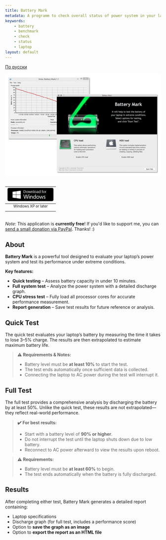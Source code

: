 ```yaml
---
title: Battery Mark
metadata: A programm to check overall status of power system in your laptop
keywords:
    - battery
    - benchmark
    - check
    - status
    - laptop
layout: default
---
```

[По русски](/bmark/ru)  

<center><img src="/images/bmark/screen.png" style="max-width:100%" /></center><br />

<div style="text-align:right">
    <table style="display:inline-block">
        <thead>
            <tr>
                <th style="text-align:center"><a style="transition:none;border:none!important;" target="_blank" href="/files/bmark/bmark-1.1.int.win32.zip"><img src="/images/buttons/windows_en.png" alt="Download for Windows" title="Download for Windows"></a></th>
                <!-- <th></th>
                <th style="text-align:center"><a target="_blank" href="https://itunes.apple.com/us/app/battery-mark/id1022826698"><img src="/images/buttons/appstore_en.png" alt="Download for Mac" title="Download for Mac"></a></th> -->
            </tr>
        </thead>
        <tbody>
            <tr>
                <td style="text-align:center"><sup>Windows XP or later</sup></td>
                <!-- <td>&nbsp;&nbsp;&nbsp;&nbsp;&nbsp;</td>
                <td style="text-align:center"><sup>OS X 10.7 or later</sup></td> -->
            </tr>
        </tbody>
    </table>
</div>

_Note_: This application is **currently free**! If you'd like to support me, you can [send&nbsp;a&nbsp;small&nbsp;donation via PayPal](https://www.paypal.me/chermenin). Thanks! :)

## About

**Battery Mark** is a powerful tool designed to evaluate your laptop’s power system and test its performance under extreme conditions.

**Key features:**
- **Quick testing** – Assess battery capacity in under 10 minutes.
- **Full system test** – Analyze the power system with a detailed discharge graph.
- **CPU stress test** – Fully load all processor cores for accurate performance measurement.
- **Report generation** – Save test results for future reference or analysis.

## Quick Test

The quick test evaluates your laptop’s battery by measuring the time it takes to lose 3–5% charge.
The results are then extrapolated to estimate maximum battery life.

> **⚠️ Requirements & Notes:**
> - Battery level must be **at least 10%** to start the test.
> - The test ends automatically once sufficient data is collected.
> - Connecting the laptop to AC power during the test will interrupt it.

## Full Test

The full test provides a comprehensive analysis by discharging the battery by at least 50%.
Unlike the quick test, these results are not extrapolated—they reflect real-world performance.

> **✔️ For best results:**
> - Start with a battery level of **90% or higher**.
> - Do not interrupt the test until the laptop shuts down due to low battery.
> - Reconnect to AC power afterward to view the results upon reboot.

> **⚠️ Requirements:**
> - Battery level must be **at least 60%** to begin.
> - The test ends automatically when the battery is fully discharged.

## Results

After completing either test, Battery Mark generates a detailed report containing:
- Laptop specifications
- Discharge graph (for full test, includes a performance score)
- Option to **save the graph as an image**
- Option to **export the report as an HTML file**
